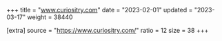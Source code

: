 +++
title = "www.curiositry.com"
date = "2023-02-01"
updated = "2023-03-17"
weight = 38440

[extra]
source = "https://www.curiositry.com/"
ratio = 12
size = 38
+++
